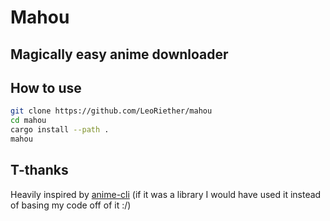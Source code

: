 # Mahou
## Magically easy anime downloader

## How to use
```bash
git clone https://github.com/LeoRiether/mahou
cd mahou
cargo install --path .
mahou
```

## T-thanks
Heavily inspired by [anime-cli](https://github.com/DeGuitard/anime-cli) (if it was a library I would have used it instead of basing my code off of it :/)

